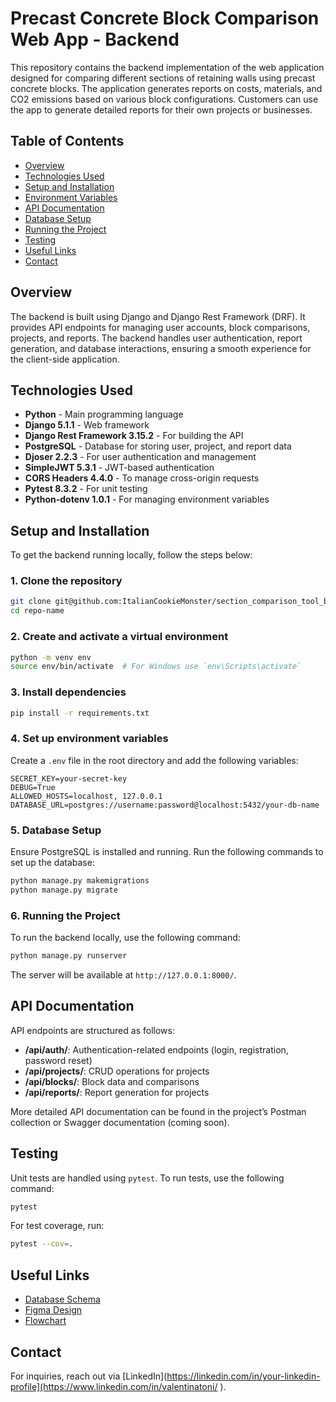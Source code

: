 # Precast Concrete Block Comparison Web App - Backend

This repository contains the backend implementation of the web application designed for comparing different sections of retaining walls using precast concrete blocks. The application generates reports on costs, materials, and CO2 emissions based on various block configurations. Customers can use the app to generate detailed reports for their own projects or businesses.

## Table of Contents
- [Overview](#overview)
- [Technologies Used](#technologies-used)
- [Setup and Installation](#setup-and-installation)
- [Environment Variables](#environment-variables)
- [API Documentation](#api-documentation)
- [Database Setup](#database-setup)
- [Running the Project](#running-the-project)
- [Testing](#testing)
- [Useful Links](#useful-links)
- [Contact](#contact)

## Overview

The backend is built using Django and Django Rest Framework (DRF). It provides API endpoints for managing user accounts, block comparisons, projects, and reports. The backend handles user authentication, report generation, and database interactions, ensuring a smooth experience for the client-side application.

## Technologies Used

- **Python** - Main programming language
- **Django 5.1.1** - Web framework
- **Django Rest Framework 3.15.2** - For building the API
- **PostgreSQL** - Database for storing user, project, and report data
- **Djoser 2.2.3** - For user authentication and management
- **SimpleJWT 5.3.1** - JWT-based authentication
- **CORS Headers 4.4.0** - To manage cross-origin requests
- **Pytest 8.3.2** - For unit testing
- **Python-dotenv 1.0.1** - For managing environment variables

## Setup and Installation

To get the backend running locally, follow the steps below:

### 1. Clone the repository

```bash
git clone git@github.com:ItalianCookieMonster/section_comparison_tool_back.git
cd repo-name
```

### 2. Create and activate a virtual environment

```bash
python -m venv env
source env/bin/activate  # For Windows use `env\Scripts\activate`
```

### 3. Install dependencies

```bash
pip install -r requirements.txt
```

### 4. Set up environment variables

Create a `.env` file in the root directory and add the following variables:

```
SECRET_KEY=your-secret-key
DEBUG=True
ALLOWED_HOSTS=localhost, 127.0.0.1
DATABASE_URL=postgres://username:password@localhost:5432/your-db-name
```

### 5. Database Setup

Ensure PostgreSQL is installed and running. Run the following commands to set up the database:

```bash
python manage.py makemigrations
python manage.py migrate
```

### 6. Running the Project

To run the backend locally, use the following command:

```bash
python manage.py runserver
```

The server will be available at `http://127.0.0.1:8000/`.

## API Documentation

API endpoints are structured as follows:
- **/api/auth/**: Authentication-related endpoints (login, registration, password reset)
- **/api/projects/**: CRUD operations for projects
- **/api/blocks/**: Block data and comparisons
- **/api/reports/**: Report generation for projects

More detailed API documentation can be found in the project’s Postman collection or Swagger documentation (coming soon).

## Testing

Unit tests are handled using `pytest`. To run tests, use the following command:

```bash
pytest
```

For test coverage, run:

```bash
pytest --cov=.
```

## Useful Links

- [Database Schema](https://drawsql.app/teams/valentina-5/diagrams/section-comparison-tool) 
- [Figma Design](https://www.figma.com/design/mV7H0yoqPbrsKBMeVzv3vH/Wireframe-BlockCalculator?node-id=23-6674&t=ZMFFcyeQMrXhfIZ9-1) 
- [Flowchart](https://drive.google.com/file/d/15my32Zdf100SE88YOFgBbZMQrayNrGWT/view?usp=sharing)

## Contact

For inquiries, reach out via [LinkedIn](https://linkedin.com/in/your-linkedin-profile](https://www.linkedin.com/in/valentinatoni/ ).
